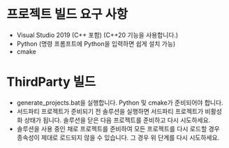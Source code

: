 # 프로젝트 빌드 요구 사항
- Visual Studio 2019 (C++ 포함) (C++20 기능을 사용합니다.)
- Python (명령 프롬프트에 Python을 입력하면 쉽게 설치 가능)
- cmake

# ThirdParty 빌드
- generate_projects.bat을 실행합니다. Python 및 cmake가 준비되어야 합니다.
- 서드파티 프로젝트가 준비되기 전 솔루션을 실행하면 서드파티 프로젝트가 비활성화 상태가 됩니다. 솔루션을 닫은 다음 프로젝트를 준비하고 다시 시도하세요.
- 솔루션을 사용 중인 채로 프로젝트를 준비하여 모든 프로젝트를 다시 로드할 경우 종속성이 제대로 로드되지 않을 수 있습니다. 그 경우 위 단계를 다시 시도하세요.